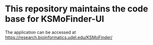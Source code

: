 # This repository maintains the code base for KSMoFinder-UI

The application can be accessed at https://research.bioinformatics.udel.edu/KSMoFinder/ <br>


